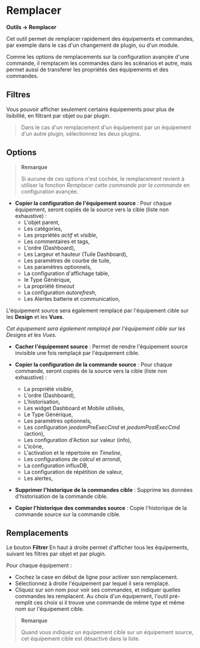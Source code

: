  # Remplacer
**Outils → Remplacer**

Cet outil permet de remplacer rapidement des équipements et commandes, par exemple dans le cas d'un changement de plugin, ou d'un module.

Comme les options de remplacements sur la configuration avançée d'une commande, il remplacem les commandes dans les scénarios et autre, mais permet aussi de transferer les propriétés des équipements et des commandes.

## Filtres

Vous pouvoir afficher seulement certains équipements pour plus de lisibilité, en filtrant par objet ou par plugin.

> Dans le cas d'un remplacement d'un équipement par un équipement d'un autre plugin, sélectionnez les deux plugins.

## Options

> **Remarque**
>
> Si aucune de ces options n'est cochée, le remplacement revient à utiliser la fonction *Remplacer cette commande par la commande* en configuration avançée.

- **Copier la configuration de l'équipement source** :
Pour chaque équipement, seront copiés de la source vers la cible (liste non exhaustive) :
	* L'objet parent,
	* Les catégories,
	* Les propriétés *actif* et *visible*,
	* Les commentaires et tags,
	* L'ordre (Dashboard),
	* Les Largeur et hauteur (Tuile Dashboard),
	* Les paramètres de courbe de tuile,
	* Les paramètres optionnels,
	* La configuration d'affichage table,
	* le Type Générique,
	* La propriété *timeout*
	* La configuration *autorefresh*,
	* Les Alertes batterie et communication,

L'équipement source sera également remplacé par l'équipement cible sur les **Design** et les **Vues**.


*Cet équipement sera également remplaçé par l'équipement cible sur les Designs et les Vues.*

- **Cacher l'équipement source** : Permet de rendre l'équipement source invisible une fois remplaçé par l'équipement cible.

- **Copier la configuration de la commande source** :
Pour chaque commande, seront copiés de la source vers la cible (liste non exhaustive) :
	* La propriété *visible*,
	* L'ordre (Dashboard),
	* L'historisation,
	* Les widget Dashboard et Mobile utilisés,
	* Le Type Générique,
	* Les paramètres optionnels,
	* Les configuration *jeedomPreExecCmd* et *jeedomPostExecCmd* (action),
	* Les configuration d'Action sur valeur (info),
	* L'icône,
	* L'activation et le répertoire en *Timeline*,
	* Les configurations de *calcul* et *arrondi*,
	* La configuration influxDB,
	* La configuration de répétition de valeur,
	* Les alertes,

- **Supprimer l'historique de la commandes cible** : Supprime les données d'historisation de la commande cible.

- **Copier l'historique des commandes source** : Copie l'historique de la commande source sur la commande cible.



## Remplacements

Le bouton **Filtrer** En haut à droite permet d'afficher tous les équipements, suivant les filtres par objet et par plugin.

Pour chaque équipement :

- Cochez la case en début de ligne pour activer son remplacement.
- Sélectionnez à droite l'équipement par lequel il sera remplaçé.
- Cliquez sur son nom pour voir ses commandes, et indiquer quelles commandes les remplacent. Au choix d'un équipement, l'outil pré-remplit ces choix si il trouve une commande de même type et même nom sur l'équipement cible.


> **Remarque**
>
> Quand vous indiquez un équipement cible sur un équipement source, cet équipement cible est désactivé dans la liste.
